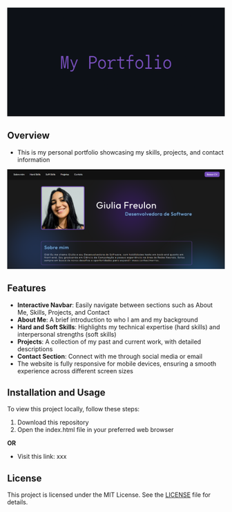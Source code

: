 <p align="center">
  <img src="img\my_portfolio_banner.png" alt="Portfolio Banner" />
</p>

## Overview

- This is my personal portfolio showcasing my skills, projects, and contact information

<p align="center">
  <img src="img\my_portfolio_image.PNG" alt="Portfolio Image" />
</p>

## Features

- **Interactive Navbar**: Easily navigate between sections such as About Me, Skills, Projects, and Contact
- **About Me**: A brief introduction to who I am and my background
- **Hard and Soft Skills**: Highlights my technical expertise (hard skills) and interpersonal strengths (soft skills)
- **Projects**: A collection of my past and current work, with detailed descriptions
- **Contact Section**: Connect with me through social media or email
- The website is fully responsive for mobile devices, ensuring a smooth experience across different screen sizes

## Installation and Usage

To view this project locally, follow these steps:

1. Download this repository
2. Open the index.html file in your preferred web browser

**OR**

- Visit this link: xxx

## License

This project is licensed under the MIT License. See the [LICENSE](LICENSE) file for details.
